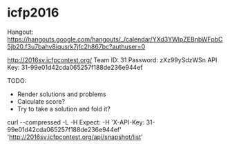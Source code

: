 # icfp2016


Hangout: https://hangouts.google.com/hangouts/_/calendar/YXd3YWlpZEBnbWFpbC5jb20.f3u7bahv8iqusrk7jfc2h867bc?authuser=0

http://2016sv.icfpcontest.org/
Team ID: 31
Password: zXz99ySdzWSn
API Key: 31-99e01d42cda065257f188de236e944ef


TODO:
* Render solutions and problems
* Calculate score?
* Try to take a solution and fold it?

curl --compressed -L -H Expect: -H 'X-API-Key: 31-99e01d42cda065257f188de236e944ef' 'http://2016sv.icfpcontest.org/api/snapshot/list'


